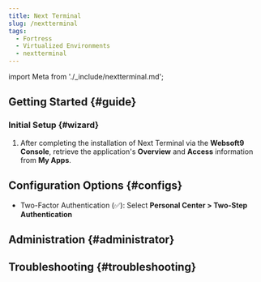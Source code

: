 ```yaml
---
title: Next Terminal
slug: /nextterminal
tags:
  - Fortress
  - Virtualized Environments
  - nextterminal
---
```


import Meta from './\_include/nextterminal.md';

<Meta name="meta" />

## Getting Started {#guide}

### Initial Setup {#wizard}

1. After completing the installation of Next Terminal via the **Websoft9 Console**, retrieve the application's **Overview** and **Access** information from **My Apps**.

## Configuration Options {#configs}

- Two-Factor Authentication (✅): Select **Personal Center > Two-Step Authentication**

## Administration {#administrator}

## Troubleshooting {#troubleshooting}
